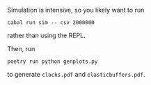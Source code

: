 <!--
SPDX-FileCopyrightText: 2022 Google LLC

SPDX-License-Identifier: Apache-2.0
-->

Simulation is intensive, so you likely want to run

```
cabal run sim -- csv 2000000
```

rather than using the REPL.

Then, run

```
poetry run python genplots.py
```

to generate `clocks.pdf` and `elasticbuffers.pdf`.
